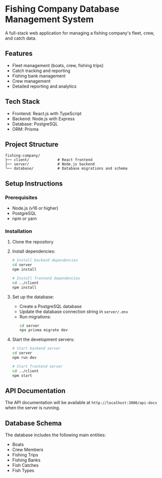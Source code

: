 # Fishing Company Database Management System

A full-stack web application for managing a fishing company's fleet, crew, and catch data.

## Features

- Fleet management (boats, crew, fishing trips)
- Catch tracking and reporting
- Fishing bank management
- Crew management
- Detailed reporting and analytics

## Tech Stack

- Frontend: React.js with TypeScript
- Backend: Node.js with Express
- Database: PostgreSQL
- ORM: Prisma

## Project Structure

```
fishing-company/
├── client/             # React frontend
├── server/             # Node.js backend
└── database/           # Database migrations and schema
```

## Setup Instructions

### Prerequisites

- Node.js (v16 or higher)
- PostgreSQL
- npm or yarn

### Installation

1. Clone the repository
2. Install dependencies:
   ```bash
   # Install backend dependencies
   cd server
   npm install

   # Install frontend dependencies
   cd ../client
   npm install
   ```

3. Set up the database:
   - Create a PostgreSQL database
   - Update the database connection string in `server/.env`
   - Run migrations:
     ```bash
     cd server
     npx prisma migrate dev
     ```

4. Start the development servers:
   ```bash
   # Start backend server
   cd server
   npm run dev

   # Start frontend server
   cd ../client
   npm start
   ```

## API Documentation

The API documentation will be available at `http://localhost:3000/api-docs` when the server is running.

## Database Schema

The database includes the following main entities:
- Boats
- Crew Members
- Fishing Trips
- Fishing Banks
- Fish Catches
- Fish Types 
